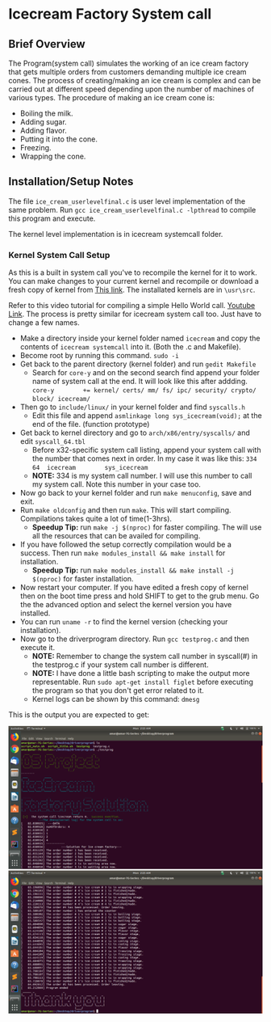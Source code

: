 # Icecream Factory System call

## Brief Overview

The Program(system call) simulates the working of an ice cream factory that gets multiple orders from customers demanding multiple ice cream cones. The process of creating/making an ice cream is complex and can be carried out at different speed depending upon the number of machines of various types. The procedure of making an ice cream cone is:

- Boiling the milk.
- Adding sugar.
- Adding flavor.
- Putting it into the cone.
- Freezing.
- Wrapping the cone.

## Installation/Setup Notes

The file `ice_cream_userlevelfinal.c` is user level implementation of the same problem.
Run `gcc ice_cream_userlevelfinal.c -lpthread` to compile this program and execute.

The kernel level implementation is in icecream systemcall folder.

### Kernel System Call Setup

As this is a built in system call you've to recompile the kernel for it to work.
You can make changes to your current kernel and recompile or download a fresh copy of kernel from [This link](https://mirrors.edge.kernel.org/pub/linux/kernel/).
The installated kernels are in `\usr\src`. 

Refer to this video tutorial for compiling a simple Hello World call. [Youtube Link](https://www.youtube.com/watch?v=AP-tBd84vbM). 
The process is pretty similar for icecream system call too. Just have to change a few names.

- Make a directory inside your kernel folder named `icecream` and copy the contents of `icecream systemcall` into it. (Both the .c and Makefile).
- Become root by running this command. `sudo -i`
- Get back to the parent directory (kernel folder) and run `gedit Makefile`
	- Search for `core-y` and on the second search find append your folder name of system call at the end. It will look like this after addding. `core-y		+= kernel/ certs/ mm/ fs/ ipc/ security/ crypto/ block/ icecream/`
- Then go to `include/linux/` in your kernel folder and find `syscalls.h`
	- Edit this file and append `asmlinkage long sys_icecream(void);` at the end of the file. (function prototype)
- Get back to kernel directory and go to `arch/x86/entry/syscalls/` and edit `syscall_64.tbl`
	- Before x32-specific system call listing, append your system call with the number that comes next in order. In my case it was like this: `334	64	icecream		sys_icecream`
	- **NOTE:** 334 is my system call number. I will use this number to call my system call. Note this number in your case too.
- Now go back to your kernel folder and run `make menuconfig`, save and exit.
- Run `make oldconfig` and then run `make`. This will start compiling. Compilations takes quite a lot of time(1-3hrs). 
	- **Speedup Tip:** run `make -j $(nproc)` for faster compiling. The will use all the resources that can be availed for compiling.
- If you have followed the setup correctly compilation would be a success. Then run `make modules_install && make install` for installation.
	- **Speedup Tip:** run `make modules_install && make install -j $(nproc)` for faster installation.
- Now restart your computer. If you have edited a fresh copy of kernel then on the boot time press and hold SHIFT to get to the grub menu. Go the the advanced option and select the kernel version you have installed.
- You can run `uname -r` to find the kernel version (checking your installation).
- Now go to the driverprogram directory. Run `gcc testprog.c` and then execute it.
	- **NOTE:** Remember to change the system call number in syscall(#) in the testprog.c if your system call number is different.
	- **NOTE:** I have done a little bash scripting to make the output more representable. Run `sudo apt-get install figlet` before executing the program so that you don't get error related to it.
	- Kernel logs can be shown by this command: `dmesg`

This is the output you are expected to get:

![](https://github.com/4markumar/Icecream-Factory-Sytem-call/blob/master/Screenshots/screenshot_1.png)
![](https://github.com/4markumar/Icecream-Factory-Sytem-call/blob/master/Screenshots/screenshot_2.png)
